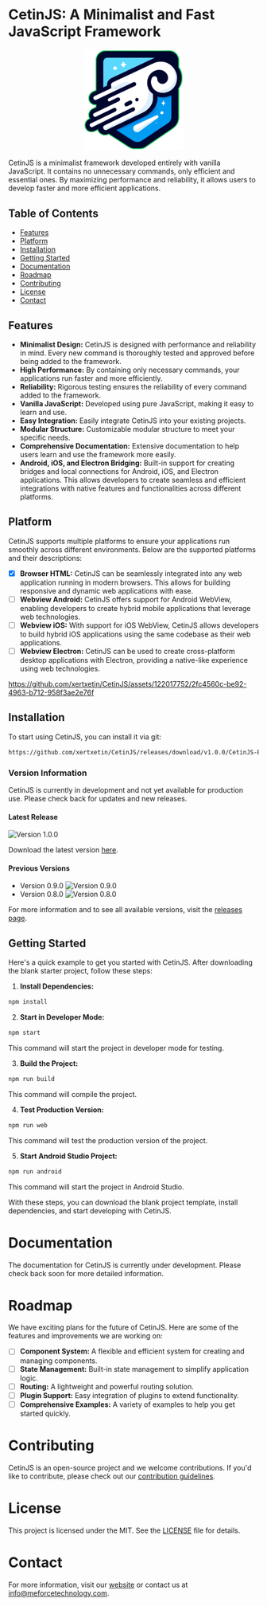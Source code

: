 # CetinJS: A Minimalist and Fast JavaScript Framework

<!--![CetinJS Logo](https://raw.githubusercontent.com/xertxetin/CetinJS/main/docs/media/logo.png)-->
<p align="center">
<img src="https://raw.githubusercontent.com/xertxetin/CetinJS/main/docs/media/logo.png" alt="CetinJS Logo" width="200px">
</p>

CetinJS is a minimalist framework developed entirely with vanilla JavaScript. It contains no unnecessary commands, only efficient and essential ones. By maximizing performance and reliability, it allows users to develop faster and more efficient applications.

## Table of Contents
- [Features](#features)
- [Platform](#platform)
- [Installation](#installation)
- [Getting Started](#getting-started)
- [Documentation](#documentation)
- [Roadmap](#roadmap)
- [Contributing](#contributing)
- [License](#license)
- [Contact](#contact)

## Features
- **Minimalist Design:** CetinJS is designed with performance and reliability in mind. Every new command is thoroughly tested and approved before being added to the framework.
- **High Performance:** By containing only necessary commands, your applications run faster and more efficiently.
- **Reliability:** Rigorous testing ensures the reliability of every command added to the framework.
- **Vanilla JavaScript:** Developed using pure JavaScript, making it easy to learn and use.
- **Easy Integration:** Easily integrate CetinJS into your existing projects.
- **Modular Structure:** Customizable modular structure to meet your specific needs.
- **Comprehensive Documentation:** Extensive documentation to help users learn and use the framework more easily.
- **Android, iOS, and Electron Bridging:** Built-in support for creating bridges and local connections for Android, iOS, and Electron applications. This allows developers to create seamless and efficient integrations with native features and functionalities across different platforms.

## Platform
CetinJS supports multiple platforms to ensure your applications run smoothly across different environments. Below are the supported platforms and their descriptions:

- [x] **Browser HTML:** CetinJS can be seamlessly integrated into any web application running in modern browsers. This allows for building responsive and dynamic web applications with ease.
- [ ] **Webview Android:** CetinJS offers support for Android WebView, enabling developers to create hybrid mobile applications that leverage web technologies.
- [ ] **Webview iOS:** With support for iOS WebView, CetinJS allows developers to build hybrid iOS applications using the same codebase as their web applications.
- [ ] **Webview Electron:** CetinJS can be used to create cross-platform desktop applications with Electron, providing a native-like experience using web technologies.

<!--![CetinJS Screenshot](https://github.com/xertxetin/CetinJS/raw/screenshot.png)-->
https://github.com/xertxetin/CetinJS/assets/122017752/2fc4560c-be92-4963-b712-958f3ae2e76f

## Installation
To start using CetinJS, you can install it via git:

```bash
https://github.com/xertxetin/CetinJS/releases/download/v1.0.0/CetinJS-Blank-Starter-1.0.0.zip
```

### Version Information
CetinJS is currently in development and not yet available for production use. Please check back for updates and new releases.

#### Latest Release
![Version 1.0.0](https://img.shields.io/badge/version-1.0.0-blue.svg)

Download the latest version [here](https://github.com/xertxetin/CetinJS/releases/download/v1.0.0/CetinJS-Blank-Starter-1.0.0.zip).

#### Previous Versions
- Version 0.9.0 ![Version 0.9.0](https://img.shields.io/badge/version-0.9.0-lightgrey.svg)
- Version 0.8.0 ![Version 0.8.0](https://img.shields.io/badge/version-0.8.0-lightgrey.svg)

For more information and to see all available versions, visit the [releases page](https://github.com/xertxetin/CetinJS/releases).


## Getting Started
Here's a quick example to get you started with CetinJS. After downloading the blank starter project, follow these steps:

1. **Install Dependencies:**
```bash
npm install
```

2. **Start in Developer Mode:**
```bash
npm start
```
This command will start the project in developer mode for testing.

3. **Build the Project:**
```bash
npm run build
```
This command will compile the project.

4. **Test Production Version:**
```bash
npm run web
```
This command will test the production version of the project.

5. **Start Android Studio Project:**
```bash
npm run android
```
This command will start the project in Android Studio.

With these steps, you can download the blank project template, install dependencies, and start developing with CetinJS.


# Documentation

The documentation for CetinJS is currently under development. Please check back soon for more detailed information.

# Roadmap

We have exciting plans for the future of CetinJS. Here are some of the features and improvements we are working on:
- [ ] **Component System:** A flexible and efficient system for creating and managing components.
- [ ] **State Management:** Built-in state management to simplify application logic.
- [ ] **Routing:** A lightweight and powerful routing solution.
- [ ] **Plugin Support:** Easy integration of plugins to extend functionality.
- [ ] **Comprehensive Examples:** A variety of examples to help you get started quickly.

# Contributing

CetinJS is an open-source project and we welcome contributions. If you'd like to contribute, please check out our [contribution guidelines](CONTRIBUTING.md).

# License

This project is licensed under the MIT. See the [LICENSE](LICENSE.md) file for details.

# Contact

For more information, visit our [website](https://www.meforcetechnology.com) or contact us at info@meforcetechnology.com.
